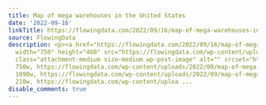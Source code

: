 ```yaml
---
title: Map of mega warehouses in the United States
date: '2022-09-16'
linkTitle: https://flowingdata.com/2022/09/16/map-of-mega-warehouses-in-the-united-states/
source: FlowingData
description: <p><a href="https://flowingdata.com/2022/09/16/map-of-mega-warehouses-in-the-united-states/"><img
  width="750" height="460" src="https://flowingdata.com/wp-content/uploads/2022/09/map-of-mega-warehouses-750x460.png"
  class="attachment-medium size-medium wp-post-image" alt="" srcset="https://flowingdata.com/wp-content/uploads/2022/09/map-of-mega-warehouses-750x460.png
  750w, https://flowingdata.com/wp-content/uploads/2022/09/map-of-mega-warehouses-1090x668.png
  1090w, https://flowingdata.com/wp-content/uploads/2022/09/map-of-mega-warehouses-210x129.png
  210w, https://flowingdata.com/wp-content/uploa ...
disable_comments: true
---
```

<p><a href="https://flowingdata.com/2022/09/16/map-of-mega-warehouses-in-the-united-states/"><img width="750" height="460" src="https://flowingdata.com/wp-content/uploads/2022/09/map-of-mega-warehouses-750x460.png" class="attachment-medium size-medium wp-post-image" alt="" srcset="https://flowingdata.com/wp-content/uploads/2022/09/map-of-mega-warehouses-750x460.png 750w, https://flowingdata.com/wp-content/uploads/2022/09/map-of-mega-warehouses-1090x668.png 1090w, https://flowingdata.com/wp-content/uploads/2022/09/map-of-mega-warehouses-210x129.png 210w, https://flowingdata.com/wp-content/uploa ...